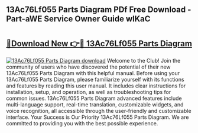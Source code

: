 ## 13Ac76Lf055 Parts Diagram PDf Free Download - Part-aWE Service Owner Guide wlKaC

# <h2><a href="http://dfknlc.blite.top/?on=13Ac76Lf055+Parts+Diagram">🔗Download New 👉🔴 13Ac76Lf055 Parts Diagram</a></h2>

[![13Ac76Lf055 Parts Diagram download](https://i.imgur.com/lujVjoI.png)](http://dfknlc.blite.top/?on=13Ac76Lf055+Parts+Diagram)
Welcome to the Club! Join the community of users who have discovered the potential of their new 13Ac76Lf055 Parts Diagram with this helpful manual. Before using your 13Ac76Lf055 Parts Diagram, please familiarize yourself with its functions and features by reading this user manual. It includes clear instructions for installation, setup, and operation, as well as troubleshooting tips for common issues. 13Ac76Lf055 Parts Diagram advanced features include multi-language support, real-time translation, customizable widgets, and voice recognition, all accessible through the user-friendly and customizable interface. Your Success is Our Priority 13Ac76Lf055 Parts Diagram. We are committed to providing you with the best possible experience.
